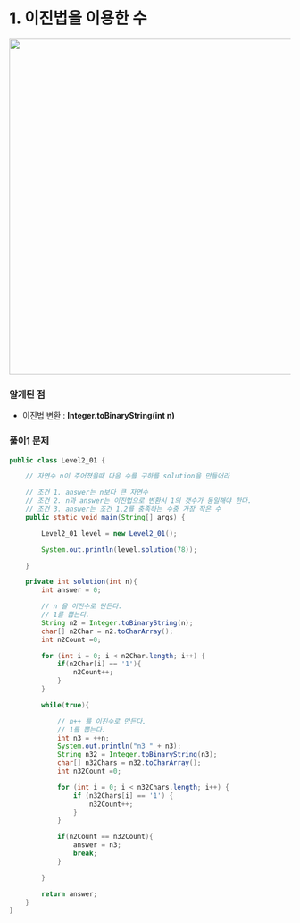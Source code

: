 # 1. 이진법을 이용한 수

<img width="600"  src="https://user-images.githubusercontent.com/33523029/123284251-12383580-d547-11eb-9492-70f4f57de62c.png">



### 알게된 점

- 이진법 변환 : **Integer.toBinaryString(int n)**

### 풀이1 문제

```java
public class Level2_01 {

    // 자연수 n이 주어졌을때 다음 수를 구하를 solution을 만들어라

    // 조건 1. answer는 n보다 큰 자연수
    // 조건 2. n과 answer는 이진법으로 변환시 1의 갯수가 동일해야 한다.
    // 조건 3. answer는 조건 1,2를 충족하는 수중 가장 작은 수
    public static void main(String[] args) {

        Level2_01 level = new Level2_01();

        System.out.println(level.solution(78));

    }

    private int solution(int n){
        int answer = 0;

        // n 을 이진수로 만든다.
        // 1를 뽑는다.
        String n2 = Integer.toBinaryString(n);
        char[] n2Char = n2.toCharArray();
        int n2Count =0;

        for (int i = 0; i < n2Char.length; i++) {
            if(n2Char[i] == '1'){
                n2Count++;
            }
        }

        while(true){

            // n++ 를 이진수로 만든다.
            // 1를 뽑는다.
            int n3 = ++n;
            System.out.println("n3 " + n3);
            String n32 = Integer.toBinaryString(n3);
            char[] n32Chars = n32.toCharArray();
            int n32Count =0;

            for (int i = 0; i < n32Chars.length; i++) {
                if (n32Chars[i] == '1') {
                    n32Count++;
                }
            }

            if(n2Count == n32Count){
                answer = n3;
                break;
            }

        }

        return answer;
    }
}
```
